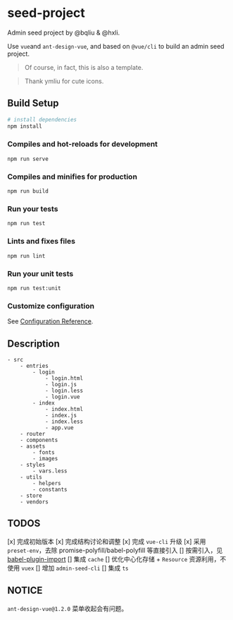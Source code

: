 # seed-project

Admin seed project by @bqliu & @hxli.

Use `vue`and `ant-design-vue`, and based on `@vue/cli` to build an admin seed project.

> Of course, in fact, this is also a template.

> Thank ymliu for cute icons.

## Build Setup

``` bash
# install dependencies
npm install
```

### Compiles and hot-reloads for development
```
npm run serve
```

### Compiles and minifies for production
```
npm run build
```

### Run your tests
```
npm run test
```

### Lints and fixes files
```
npm run lint
```

### Run your unit tests
```
npm run test:unit
```

### Customize configuration
See [Configuration Reference](https://cli.vuejs.org/config/).

## Description

```
- src
	- entries
		- login
			- login.html
			- login.js
			- login.less
			- login.vue
		- index
			- index.html
			- index.js
			- index.less
			- app.vue
	- router
	- components
	- assets
		- fonts
		- images
	- styles
		- vars.less
	- utils
		- helpers
		- constants
	- store
	- vendors
```

## TODOS

[x] 完成初始版本
[x] 完成结构讨论和调整
[x] 完成 `vue-cli` 升级
[x] 采用 `preset-env`，去除 promise-polyfill/babel-polyfill 等直接引入
[] 按需引入，见[babel-plugin-import](https://github.com/ant-design/babel-plugin-import)
[] 集成 `cache`
[] 优化中心化存储 + `Resource` 资源利用，不使用 `vuex`
[] 增加 `admin-seed-cli`
[] 集成 `ts`

## NOTICE

`ant-design-vue@1.2.0` 菜单收起会有问题。
